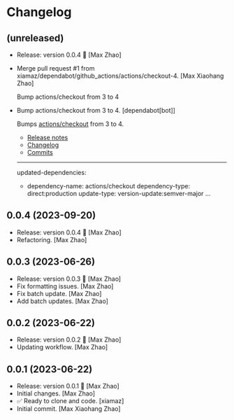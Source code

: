 Changelog
=========


(unreleased)
------------
- Release: version 0.0.4 🚀 [Max Zhao]
- Merge pull request #1 from
  xiamaz/dependabot/github_actions/actions/checkout-4. [Max Xiaohang
  Zhao]

  Bump actions/checkout from 3 to 4
- Bump actions/checkout from 3 to 4. [dependabot[bot]]

  Bumps [actions/checkout](https://github.com/actions/checkout) from 3 to 4.
  - [Release notes](https://github.com/actions/checkout/releases)
  - [Changelog](https://github.com/actions/checkout/blob/main/CHANGELOG.md)
  - [Commits](https://github.com/actions/checkout/compare/v3...v4)

  ---
  updated-dependencies:
  - dependency-name: actions/checkout
    dependency-type: direct:production
    update-type: version-update:semver-major
  ...


0.0.4 (2023-09-20)
------------------
- Release: version 0.0.4 🚀 [Max Zhao]
- Refactoring. [Max Zhao]


0.0.3 (2023-06-26)
------------------
- Release: version 0.0.3 🚀 [Max Zhao]
- Fix formatting issues. [Max Zhao]
- Fix batch update. [Max Zhao]
- Add batch updates. [Max Zhao]


0.0.2 (2023-06-22)
------------------
- Release: version 0.0.2 🚀 [Max Zhao]
- Updating workflow. [Max Zhao]


0.0.1 (2023-06-22)
------------------
- Release: version 0.0.1 🚀 [Max Zhao]
- Initial changes. [Max Zhao]
- ✅ Ready to clone and code. [xiamaz]
- Initial commit. [Max Xiaohang Zhao]


